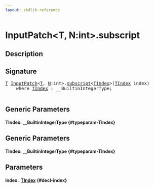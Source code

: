 ```yaml
---
layout: stdlib-reference
---
```


# InputPatch\<T, N:int\>\.subscript

## Description





## Signature 

<pre>
<a href="/stdlib-reference/types/InputPatch/index#typeparam-T" class="code_type">T</a> <a href="/stdlib-reference/types/InputPatch/index" class="code_type">InputPatch</a>&lt;<a href="/stdlib-reference/types/InputPatch/index#typeparam-T" class="code_type">T</a>, <a href="/stdlib-reference/types/InputPatch/index#typeparam-N" class="code_var">N</a>:int&gt;.<a href="/stdlib-reference/types/InputPatch/subscript">subscript</a>&lt;<a href="/stdlib-reference/types/InputPatch/subscript#typeparam-TIndex" class="code_type">TIndex</a>&gt;(<a href="/stdlib-reference/types/InputPatch/subscript#typeparam-TIndex" class="code_type">TIndex</a> <span class='code_param'>index</span>)
    <span class='code_keyword'>where</span> <a href="/stdlib-reference/types/InputPatch/subscript#typeparam-TIndex" class="code_type">TIndex</a> : __BuiltinIntegerType;

</pre>

## Generic Parameters

#### TIndex: \_\_BuiltinIntegerType {#typeparam-TIndex}

## Generic Parameters

#### TIndex: \_\_BuiltinIntegerType {#typeparam-TIndex}

## Parameters

#### index  : [TIndex](/stdlib-reference/types/InputPatch/subscript#typeparam-TIndex) {#decl-index}

